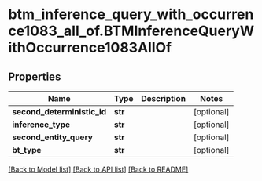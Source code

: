 # btm_inference_query_with_occurrence1083_all_of.BTMInferenceQueryWithOccurrence1083AllOf

## Properties
Name | Type | Description | Notes
------------ | ------------- | ------------- | -------------
**second_deterministic_id** | **str** |  | [optional] 
**inference_type** | **str** |  | [optional] 
**second_entity_query** | **str** |  | [optional] 
**bt_type** | **str** |  | [optional] 

[[Back to Model list]](../README.md#documentation-for-models) [[Back to API list]](../README.md#documentation-for-api-endpoints) [[Back to README]](../README.md)


